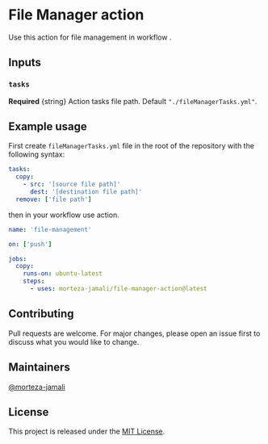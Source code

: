 # File Manager action

Use this action for file management in workflow .

## Inputs

### `tasks`

**Required** {string} Action tasks file path. Default `"./fileManagerTasks.yml"`.

## Example usage

First create `fileManagerTasks.yml` file in the root of the repository with the following syntax:

```yaml
tasks:
  copy:
    - src: '[source file path]'
      dest: '[destination file path]'
  remove: ['file path']
```

then in your workflow use action.

```yaml
name: 'file-management'

on: ['push']

jobs:
  copy:
    runs-on: ubuntu-latest
    steps:
      - uses: morteza-jamali/file-manager-action@latest
```

## Contributing

Pull requests are welcome. For major changes, please open an issue first to discuss what you would like to change.

## Maintainers

[@morteza-jamali](https://github.com/morteza-jamali)

## License

This project is released under the [MIT License](./LICENSE).
